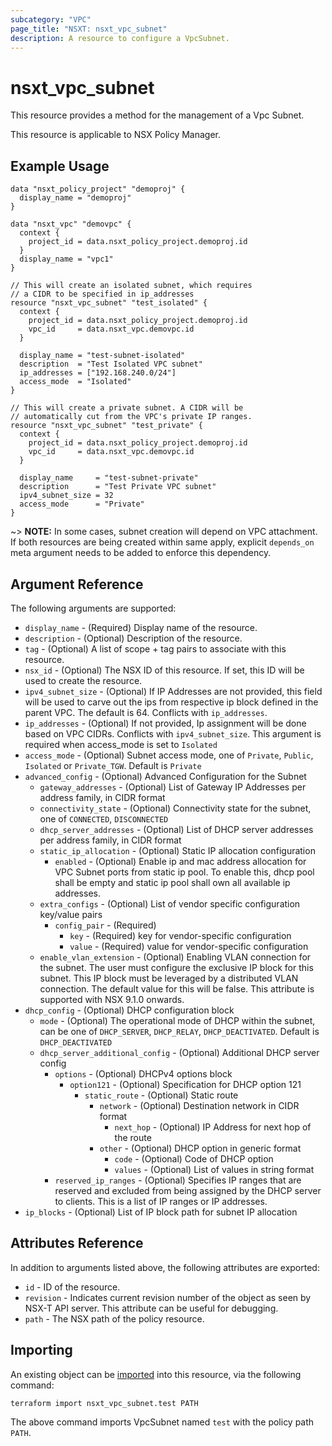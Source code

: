 ```yaml
---
subcategory: "VPC"
page_title: "NSXT: nsxt_vpc_subnet"
description: A resource to configure a VpcSubnet.
---
```


# nsxt_vpc_subnet

This resource provides a method for the management of a Vpc Subnet.

This resource is applicable to NSX Policy Manager.

## Example Usage

```hcl
data "nsxt_policy_project" "demoproj" {
  display_name = "demoproj"
}

data "nsxt_vpc" "demovpc" {
  context {
    project_id = data.nsxt_policy_project.demoproj.id
  }
  display_name = "vpc1"
}

// This will create an isolated subnet, which requires
// a CIDR to be specified in ip_addresses
resource "nsxt_vpc_subnet" "test_isolated" {
  context {
    project_id = data.nsxt_policy_project.demoproj.id
    vpc_id     = data.nsxt_vpc.demovpc.id
  }

  display_name = "test-subnet-isolated"
  description  = "Test Isolated VPC subnet"
  ip_addresses = ["192.168.240.0/24"]
  access_mode  = "Isolated"
}

// This will create a private subnet. A CIDR will be
// automatically cut from the VPC's private IP ranges.
resource "nsxt_vpc_subnet" "test_private" {
  context {
    project_id = data.nsxt_policy_project.demoproj.id
    vpc_id     = data.nsxt_vpc.demovpc.id
  }

  display_name     = "test-subnet-private"
  description      = "Test Private VPC subnet"
  ipv4_subnet_size = 32
  access_mode      = "Private"
}
```

~> **NOTE:** In some cases, subnet creation will depend on VPC attachment. If both resources are being created within same apply,
  explicit `depends_on` meta argument needs to be added to enforce this dependency.

## Argument Reference

The following arguments are supported:

* `display_name` - (Required) Display name of the resource.
* `description` - (Optional) Description of the resource.
* `tag` - (Optional) A list of scope + tag pairs to associate with this resource.
* `nsx_id` - (Optional) The NSX ID of this resource. If set, this ID will be used to create the resource.
* `ipv4_subnet_size` - (Optional) If IP Addresses are not provided, this field will be used to carve out the ips
  from respective ip block defined in the parent VPC. The default is 64. Conflicts with `ip_addresses`.
* `ip_addresses` - (Optional) If not provided, Ip assignment will be done based on VPC CIDRs. Conflicts with `ipv4_subnet_size`. This argument is required when access_mode is set to `Isolated`
* `access_mode` - (Optional) Subnet access mode, one of `Private`, `Public`, `Isolated` or `Private_TGW`. Default is `Private`
* `advanced_config` - (Optional) Advanced Configuration for the Subnet
    * `gateway_addresses` - (Optional) List of Gateway IP Addresses per address family, in CIDR format
    * `connectivity_state` - (Optional) Connectivity state for the subnet, one of `CONNECTED`, `DISCONNECTED`
    * `dhcp_server_addresses` - (Optional) List of DHCP server addresses per address family, in CIDR format
    * `static_ip_allocation` - (Optional) Static IP allocation configuration
        * `enabled` - (Optional) Enable ip and mac address allocation for VPC Subnet ports from static ip pool. To enable this,
          dhcp pool shall be empty and static ip pool shall own all available ip addresses.
    * `extra_configs` - (Optional) List of vendor specific configuration key/value pairs
        * `config_pair` - (Required)
            * `key` - (Required) key for vendor-specific configuration
            * `value` - (Required) value for vendor-specific configuration
    * `enable_vlan_extension` - (Optional) Enabling VLAN connection for the subnet. The user must configure the exclusive IP block for this subnet. This IP block must be leveraged by a distributed VLAN connection. The default value for this will be false. This attribute is supported with NSX 9.1.0 onwards.
* `dhcp_config` - (Optional) DHCP configuration block
    * `mode` - (Optional) The operational mode of DHCP within the subnet, can be one of `DHCP_SERVER`, `DHCP_RELAY`, `DHCP_DEACTIVATED`.
       Default is `DHCP_DEACTIVATED`
    * `dhcp_server_additional_config` - (Optional) Additional DHCP server config
        * `options` - (Optional) DHCPv4 options block
            * `option121` - (Optional) Specification for DHCP option 121
                * `static_route` - (Optional) Static route
                    * `network` - (Optional) Destination network in CIDR format
                        * `next_hop` - (Optional) IP Address for next hop of the route
                    * `other` - (Optional) DHCP option in generic format
                        * `code` - (Optional) Code of DHCP option
                        * `values` - (Optional) List of values in string format
        * `reserved_ip_ranges` - (Optional) Specifies IP ranges that are reserved and excluded from being assigned by the DHCP server to clients.
         This is a list of IP ranges or IP addresses.
* `ip_blocks` - (Optional) List of IP block path for subnet IP allocation

## Attributes Reference

In addition to arguments listed above, the following attributes are exported:

* `id` - ID of the resource.
* `revision` - Indicates current revision number of the object as seen by NSX-T API server. This attribute can be useful
  for debugging.
* `path` - The NSX path of the policy resource.

## Importing

An existing object can be [imported][docs-import] into this resource, via the following command:

[docs-import]: https://developer.hashicorp.com/terraform/cli/import

```shell
terraform import nsxt_vpc_subnet.test PATH
```

The above command imports VpcSubnet named `test` with the policy path `PATH`.
